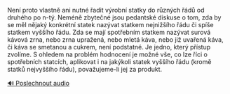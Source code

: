
Není proto vlastně ani nutné řadit výrobní statky do různých řádů od druhého po n-tý. Neméně zbytečné jsou pedantské diskuse o tom, zda by se měl nějaký konkrétní statek nazývat statkem nejnižšího řádu či spíše statkem vyššího řádu. Zda se mají spotřebním statkem nazývat surová kávová zrna, nebo zrna upražená, nebo mletá káva, nebo již uvařená káva, či káva se smetanou a cukrem, není podstatné. Je jedno, který přístup zvolíme. S ohledem na problém hodnocení je možné vše, co lze říci o spotřebních statcích, aplikovat i na jakýkoli statek vyššího řádu (kromě statků nejvyššího řádu), považujeme-li jej za produkt.

[🔊 Poslechnout audio](/data/7-paragraphs/audio/chapter_26/para_001-Nen-proto-vlastn-ani-nutn-adit-vrobn-statky.mp3)
